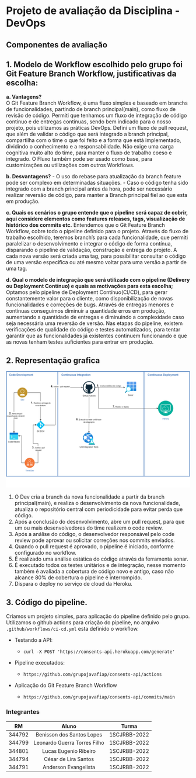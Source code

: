 # Projeto de avaliação da Disciplina - DevOps

## Componentes de avaliação 

## 1. Modelo de Workflow escolhido pelo grupo foi Git Feature Branch Workflow, justificativas da escolha:
  
  **a. Vantagens?**<br>
  O Git Feature Branch Workflow, é uma fluxo simples e baseado em branchs de funcionalidades, partindo de branch principal(main), como fluxo de revisão de código. 
  Permiti que tenhamos um fluxo de integração de código continuo e de entregas continuas, sendo bem indicado para o nosso projeto, pois utilizamos as práticas DevOps. Defini um fluxo de pull request, que além de validar o código que será integrado a branch principal, compartilha com o time o que foi feito e a forma que está implementado, dividindo o conhecimento e a responsabilidade. Não exige uma carga cognitiva muito alto do time, para manter o fluxo de trabalho coeso e integrado. 
  O Fluxo também pode ser usado como base, para customizações ou utilizações com outros Workflows. 


  **b. Desvantagens?** 
    - O uso do rebase para atualização da branch feature pode ser complexo em determinadas situações. 
    - Caso o código tenha sido integrado com a branch principal antes da hora, pode ser necessário realizar reversão de código, para manter a Branch principal fiel ao que esta em produção. 


  **c. Quais os cenários o grupo entende que o pipeline será capaz de cobrir, aqui considere elementos como features releases, tags, visualização de histórico dos commits etc.**
  Entendemos que o Git Feature Branch Workflow, cobre todo o pipeline definido para o projeto. Através do fluxo de trabalho escolhido, teremos branch’s para cada funcionalidade, que permiti paralelizar o desenvolvimento e integrar o código de forma contínua, disparando o pipeline de validação, construção e entrega do projeto. 
  A cada nova versão será criada uma tag, para possibilitar consultar o código de uma versão especifica ou até mesmo voltar para uma versão a partir de uma tag. 


  **d. Qual o modelo de integração que será utilizado com o pipeline (Delivery ou Deployment Contínuo) e quais as motivações para esta escolha;**
  Optamos pelo pipeline de Deployment Contínuo(CI/CD), para gerar constantemente valor para o cliente, como disponibilização de novas funcionalidades e correções de bugs. 
  Através de entregas menores e contínuas conseguimos diminuir a quantidade erros em produção, aumentando a quantidade de entregas e diminuindo a complexidade caso seja necessária uma reversão de versão. 
  Nas etapas do pipeline, existem verificações de qualidade do código e testes automatizados, para tentar garantir que as funcionalidades já existentes continuem funcionando e que as novas tenham testes suficientes para entrar em produção. 


## 2. Representação grafica 
![image info](./pipeline-ci-cd.png)

  1. O Dev cria a branch da nova funcionalidade a partir da branch principal(main), e realiza o desenvolvimento da nova funcionalidade, atualiza o repositório central com periodicidade para evitar perda que código. 
  2. Após a conclusão do desenvolvimento, abre um pull request, para que um ou mais desenvolvedores do time realizem o code review.
  3. Após a análise do código, o desenvolvedor responsável pelo code review pode aprovar ou solicitar correções nos commits enviados. 
  4. Quando o pull request é aprovado, o pipeline é iniciado, conforme configurado no workflow.
  5. É realizado uma análise estática do código através da ferramenta sonar.
  6. É executado todos os testes unitários e de integração, nesse momento também é avaliada a cobertura de código novo e antigo, caso não alcance 80% de cobertura o pipeline é interrompido.
  7. Dispara o deploy no serviço de cloud da Heroku.



## 3. Código do pipeline.
Criamos um projeto simples, para aplicação do pipeline definido pelo grupo. 
Utilizamos o github actions para criação do pipeline, no arquivo `.github/workflows/ci-cd.yml` esta 
definido o workflow.

  - Testando a API: 
    - `curl -X POST 'https://consents-api.herokuapp.com/generate'`

  - Pipeline executados: 
    - `https://github.com/grupojavafiap/consents-api/actions`

  - Aplicação do Git Feature Branch Workflow
    - `https://github.com/grupojavafiap/consents-api/commits/main`



### Integrantes

| RM  | Aluno | Turma |
| ------------- |:-------------:| --------- | 
| 344792      | Benisson dos Santos Lopes     | 1SCJRBB-2022 |
| 344799      | Leonardo Guerra Torres Filho     | 1SCJRBB-2022 |
| 344801      | Lucas Eugenio Ribeiro     | 1SCJRBB-2022 |
| 344794      | César de Lira Santos     | 1SCJRBB-2022 |
| 344791      | Anderson Evangelista     | 1SCJRBB-2022 |